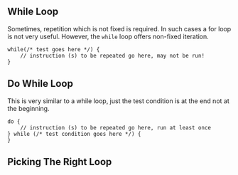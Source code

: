 ## While Loop

Sometimes, repetition which is not fixed is required. In such cases a for loop is not very useful. However, the `while` loop offers non-fixed iteration.

```
while(/* test goes here */) {
    // instruction (s) to be repeated go here, may not be run!
}
```

## Do While Loop

This is very similar to a while loop, just the test condition is at the end not at the beginning.

```
do {
    // instruction (s) to be repeated go here, run at least once
} while (/* test condition goes here */) {
}
```

## Picking The Right Loop